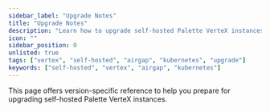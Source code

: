 ```yaml
---
sidebar_label: "Upgrade Notes"
title: "Upgrade Notes"
description: "Learn how to upgrade self-hosted Palette VerteX instances."
icon: ""
sidebar_position: 0
unlisted: true
tags: ["vertex", "self-hosted", "airgap", "kubernetes", "upgrade"]
keywords: ["self-hosted", "vertex", "airgap", "kubernetes"]
---
```


This page offers version-specific reference to help you prepare for upgrading self-hosted Palette VerteX instances.
